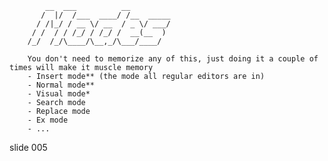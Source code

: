             __  ___          __
           /  |/  /___  ____/ /__  _____
          / /|_/ / __ \/ __  / _ \/ ___/
         / /  / / /_/ / /_/ /  __(__  )
        /_/  /_/\____/\__,_/\___/____/

        You don't need to memorize any of this, just doing it a couple of times will make it muscle memory
        - Insert mode** (the mode all regular editors are in)
        - Normal mode**
        - Visual mode*
        - Search mode
        - Replace mode
        - Ex mode
        - ...
















































































slide 005
